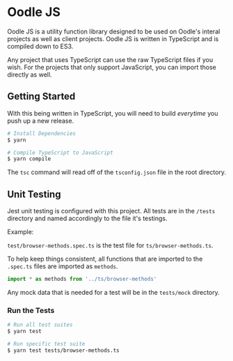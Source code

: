 # Oodle JS

Oodle JS is a utility function library designed to be used on Oodle's interal projects as well as client projects. Oodle JS is written in TypeScript and is compiled down to ES3.

Any project that uses TypeScript can use the raw TypeScript files if you wish. For the projects that only support JavaScript, you can import those directly as well.

## Getting Started

With this being written in TypeScript, you will need to build _everytime_ you push up a new release.

```bash
# Install Dependencies
$ yarn

# Compile TypeScript to JavaScript
$ yarn compile
```

The `tsc` command will read off of the `tsconfig.json` file in the root directory.

## Unit Testing

Jest unit testing is configured with this project. All tests are in the `/tests` directory and named accordingly to the file it's testings.

Example:

`test/browser-methods.spec.ts` is the test file for `ts/browser-methods.ts`.

To help keep things consistent, all functions that are imported to the `.spec.ts` files are imported as `methods`.

```javascript
import * as methods from '../ts/browser-methods'
```

Any mock data that is needed for a test will be in the `tests/mock` directory.

### Run the Tests

```bash
# Run all test suites
$ yarn test

# Run specific test suite
$ yarn test tests/browser-methods.ts
```